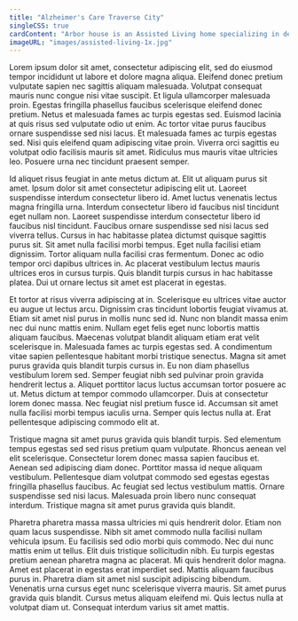 ```yaml
---
title: "Alzheimer's Care Traverse City"
singleCSS: true
cardContent: "Arbor house is an Assisted Living home specializing in dementia, memory loss and alzheimers. "
imageURL: "images/assisted-living-1x.jpg"
---
```


Lorem ipsum dolor sit amet, consectetur adipiscing elit, sed do eiusmod tempor incididunt ut labore et dolore magna aliqua. Eleifend donec pretium vulputate sapien nec sagittis aliquam malesuada. Volutpat consequat mauris nunc congue nisi vitae suscipit. Et ligula ullamcorper malesuada proin. Egestas fringilla phasellus faucibus scelerisque eleifend donec pretium. Netus et malesuada fames ac turpis egestas sed. Euismod lacinia at quis risus sed vulputate odio ut enim. Ac tortor vitae purus faucibus ornare suspendisse sed nisi lacus. Et malesuada fames ac turpis egestas sed. Nisi quis eleifend quam adipiscing vitae proin. Viverra orci sagittis eu volutpat odio facilisis mauris sit amet. Ridiculus mus mauris vitae ultricies leo. Posuere urna nec tincidunt praesent semper.

Id aliquet risus feugiat in ante metus dictum at. Elit ut aliquam purus sit amet. Ipsum dolor sit amet consectetur adipiscing elit ut. Laoreet suspendisse interdum consectetur libero id. Amet luctus venenatis lectus magna fringilla urna. Interdum consectetur libero id faucibus nisl tincidunt eget nullam non. Laoreet suspendisse interdum consectetur libero id faucibus nisl tincidunt. Faucibus ornare suspendisse sed nisi lacus sed viverra tellus. Cursus in hac habitasse platea dictumst quisque sagittis purus sit. Sit amet nulla facilisi morbi tempus. Eget nulla facilisi etiam dignissim. Tortor aliquam nulla facilisi cras fermentum. Donec ac odio tempor orci dapibus ultrices in. Ac placerat vestibulum lectus mauris ultrices eros in cursus turpis. Quis blandit turpis cursus in hac habitasse platea. Dui ut ornare lectus sit amet est placerat in egestas.

Et tortor at risus viverra adipiscing at in. Scelerisque eu ultrices vitae auctor eu augue ut lectus arcu. Dignissim cras tincidunt lobortis feugiat vivamus at. Etiam sit amet nisl purus in mollis nunc sed id. Nunc non blandit massa enim nec dui nunc mattis enim. Nullam eget felis eget nunc lobortis mattis aliquam faucibus. Maecenas volutpat blandit aliquam etiam erat velit scelerisque in. Malesuada fames ac turpis egestas sed. A condimentum vitae sapien pellentesque habitant morbi tristique senectus. Magna sit amet purus gravida quis blandit turpis cursus in. Eu non diam phasellus vestibulum lorem sed. Semper feugiat nibh sed pulvinar proin gravida hendrerit lectus a. Aliquet porttitor lacus luctus accumsan tortor posuere ac ut. Metus dictum at tempor commodo ullamcorper. Duis at consectetur lorem donec massa. Nec feugiat nisl pretium fusce id. Accumsan sit amet nulla facilisi morbi tempus iaculis urna. Semper quis lectus nulla at. Erat pellentesque adipiscing commodo elit at.

Tristique magna sit amet purus gravida quis blandit turpis. Sed elementum tempus egestas sed sed risus pretium quam vulputate. Rhoncus aenean vel elit scelerisque. Consectetur lorem donec massa sapien faucibus et. Aenean sed adipiscing diam donec. Porttitor massa id neque aliquam vestibulum. Pellentesque diam volutpat commodo sed egestas egestas fringilla phasellus faucibus. Ac feugiat sed lectus vestibulum mattis. Ornare suspendisse sed nisi lacus. Malesuada proin libero nunc consequat interdum. Tristique magna sit amet purus gravida quis blandit.

Pharetra pharetra massa massa ultricies mi quis hendrerit dolor. Etiam non quam lacus suspendisse. Nibh sit amet commodo nulla facilisi nullam vehicula ipsum. Eu facilisis sed odio morbi quis commodo. Nec dui nunc mattis enim ut tellus. Elit duis tristique sollicitudin nibh. Eu turpis egestas pretium aenean pharetra magna ac placerat. Mi quis hendrerit dolor magna. Amet est placerat in egestas erat imperdiet sed. Mattis aliquam faucibus purus in. Pharetra diam sit amet nisl suscipit adipiscing bibendum. Venenatis urna cursus eget nunc scelerisque viverra mauris. Sit amet purus gravida quis blandit. Cursus metus aliquam eleifend mi. Quis lectus nulla at volutpat diam ut. Consequat interdum varius sit amet mattis.